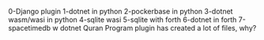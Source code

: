 0-Django plugin 
    1-dotnet in python
    2-pockerbase in python
    3-dotnet wasm/wasi in python
    4-sqlite wasi 
    5-sqlite with forth
    6-dotnet in forth
    7-spacetimedb w dotnet
Quran Program
plugin has created a lot of files, why?